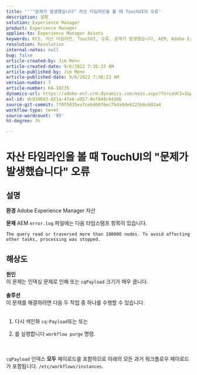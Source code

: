 ```yaml
---
title: '''"문제가 발생했습니다" 자산 타임라인을 볼 때 TouchUI의 오류'
description: 설명
solution: Experience Manager
product: Experience Manager
applies-to: Experience Manager Assets
keywords: KCS, 자산 타임라인, TouchUI, 오류, 문제가 발생했습니다, AEM, Adobe Experience Manager, 6.3
resolution: Resolution
internal-notes: null
bug: false
article-created-by: Jim Menn
article-created-date: 9/6/2022 7:36:33 AM
article-published-by: Jim Menn
article-published-date: 9/6/2022 7:38:23 AM
version-number: 7
article-number: KA-10235
dynamics-url: https://adobe-ent.crm.dynamics.com/main.aspx?forceUCI=1&pagetype=entityrecord&etn=knowledgearticle&id=8dbc5d9e-b62d-ed11-9db1-0022480866ad
exl-id: dc939693-821a-47e6-a957-8ef848c6436b
source-git-commit: 7f0f5035ea7cebd60f6ec7bda9de6225b6c602a4
workflow-type: tm+mt
source-wordcount: '95'
ht-degree: 3%

---
```


# 자산 타임라인을 볼 때 TouchUI의 &quot;문제가 발생했습니다&quot; 오류

## 설명


<b>환경</b>
Adobe Experience Manager 자산

<b>문제</b>
AEM `error.log` 파일에는 다음 타임스탬프 항목이 있습니다.


```
The query read or traversed more than 100000 nodes. To avoid affecting other tasks, processing was stopped.
```



## 해상도

<b>원인</b><br>이 문제는 인덱싱 문제로 인해 또는 `cqPayload` 크기가 매우 큽니다. <br> <br><b>솔루션</b><br>이 문제를 해결하려면 다음 두 작업 중 하나를 수행할 수 있습니다. <br> <br>
1. 다시 색인화 `cq:Payload`또는 또는


2. 를 실행합니다 `workflow purge` 명령.

<br> <br>`cqPayload` 인덱스 <b>모두</b> 페이로드를 포함하므로 아래의 모든 과거 워크플로우 페이로드가 포함됩니다. `/etc/workflows/instances`.
